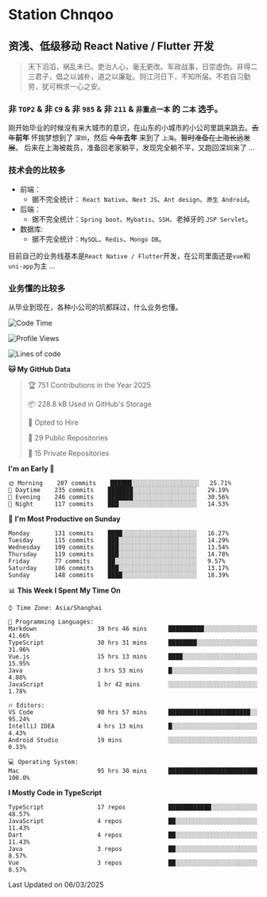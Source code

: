 # Station Chnqoo

## 资浅、低级移动 React Native / Flutter 开发

> 天下滔滔，祸乱未已。吏治人心，毫无更改。军政战事，日崇虚伪。非得二三君子，倡之以诚朴，道之以廉耻。则江河日下，不知所届。不若自习勤劳，犹可稍求一心之安。

### 非 `TOP2` & 非 `C9` & 非 `985` & 非 `211` & `非重点一本` 的 `二本` 选手。

刚开始毕业的时候没有来大城市的意识，在山东的小城市的小公司里跳来跳去。~~去年~~**前年** 怀揣梦想到了 `深圳`，然后 ~~今年~~**去年** 来到了 `上海`。~~暂时准备在上海长远发展~~。
后来在上海被裁员，准备回老家躺平，发现完全躺不平，又跑回深圳来了 ...

### 技术会的比较多

- 前端：
  - 据不完全统计： `React Native`、`Next JS`、`Ant design`、`原生 Android`。
- 后端：
  - 据不完全统计：`Spring boot`、`Mybatis`、`SSH`、老掉牙的 `JSP Servlet`。
- 数据库:
  - 据不完全统计：`MySQL`、`Redis`、`Mongo DB`。

目前自己的业务线基本是`React Native / Flutter`开发，在公司里面还是`vue`和`uni-app`为主 ...

### 业务懂的比较多

从毕业到现在，各种小公司的坑都踩过，什么业务也懂。

<!--START_SECTION:waka-->
![Code Time](http://img.shields.io/badge/Code%20Time-7%2C874%20hrs%2036%20mins-blue)

![Profile Views](http://img.shields.io/badge/Profile%20Views-2-blue)

![Lines of code](https://img.shields.io/badge/From%20Hello%20World%20I%27ve%20Written-305%20Thousand%20lines%20of%20code-blue)

**🐱 My GitHub Data** 

> 🏆 751 Contributions in the Year 2025
 > 
> 📦 228.8 kB Used in GitHub's Storage 
 > 
> 💼 Opted to Hire
 > 
> 📜 29 Public Repositories 
 > 
> 🔑 15 Private Repositories  
 > 
**I'm an Early 🐤** 

```text
🌞 Morning    207 commits    ██████░░░░░░░░░░░░░░░░░░░   25.71% 
🌆 Daytime    235 commits    ███████░░░░░░░░░░░░░░░░░░   29.19% 
🌃 Evening    246 commits    ███████░░░░░░░░░░░░░░░░░░   30.56% 
🌙 Night      117 commits    ███░░░░░░░░░░░░░░░░░░░░░░   14.53%

```
📅 **I'm Most Productive on Sunday** 

```text
Monday       131 commits    ████░░░░░░░░░░░░░░░░░░░░░   16.27% 
Tuesday      115 commits    ███░░░░░░░░░░░░░░░░░░░░░░   14.29% 
Wednesday    109 commits    ███░░░░░░░░░░░░░░░░░░░░░░   13.54% 
Thursday     119 commits    ███░░░░░░░░░░░░░░░░░░░░░░   14.78% 
Friday       77 commits     ██░░░░░░░░░░░░░░░░░░░░░░░   9.57% 
Saturday     106 commits    ███░░░░░░░░░░░░░░░░░░░░░░   13.17% 
Sunday       148 commits    ████░░░░░░░░░░░░░░░░░░░░░   18.39%

```


📊 **This Week I Spent My Time On** 

```text
⌚︎ Time Zone: Asia/Shanghai

💬 Programming Languages: 
Markdown                 39 hrs 46 mins      ██████████░░░░░░░░░░░░░░░   41.66% 
TypeScript               30 hrs 31 mins      ████████░░░░░░░░░░░░░░░░░   31.96% 
Vue.js                   15 hrs 13 mins      ████░░░░░░░░░░░░░░░░░░░░░   15.95% 
Java                     3 hrs 53 mins       █░░░░░░░░░░░░░░░░░░░░░░░░   4.08% 
JavaScript               1 hr 42 mins        ░░░░░░░░░░░░░░░░░░░░░░░░░   1.78%

🔥 Editors: 
VS Code                  90 hrs 57 mins      ███████████████████████░░   95.24% 
IntelliJ IDEA            4 hrs 13 mins       █░░░░░░░░░░░░░░░░░░░░░░░░   4.43% 
Android Studio           19 mins             ░░░░░░░░░░░░░░░░░░░░░░░░░   0.33%

💻 Operating System: 
Mac                      95 hrs 30 mins      █████████████████████████   100.0%

```

**I Mostly Code in TypeScript** 

```text
TypeScript               17 repos            ████████████░░░░░░░░░░░░░   48.57% 
JavaScript               4 repos             ██░░░░░░░░░░░░░░░░░░░░░░░   11.43% 
Dart                     4 repos             ██░░░░░░░░░░░░░░░░░░░░░░░   11.43% 
Java                     3 repos             ██░░░░░░░░░░░░░░░░░░░░░░░   8.57% 
Vue                      3 repos             ██░░░░░░░░░░░░░░░░░░░░░░░   8.57%

```



 Last Updated on 06/03/2025
<!--END_SECTION:waka-->

<!---
ChenqiaoStation/ChenqiaoStation is a ✨ special ✨ repository because its `README.md` (this file) appears on your GitHub profile.
You can click the Preview link to take a look at your changes.
--->
